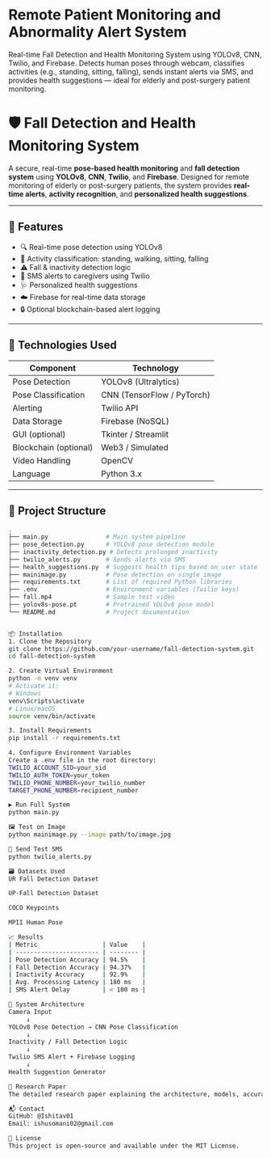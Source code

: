 # Remote Patient Monitoring and Abnormality Alert System
  Real-time Fall Detection and Health Monitoring System using YOLOv8, CNN, Twilio, and Firebase. Detects human poses through webcam, classifies activities (e.g., standing, sitting, falling), sends instant alerts via SMS, and provides health suggestions — ideal for elderly and post-surgery patient monitoring.

# 🛡️ Fall Detection and Health Monitoring System

A secure, real-time **pose-based health monitoring** and **fall detection system** using **YOLOv8**, **CNN**, **Twilio**, and **Firebase**. Designed for remote monitoring of elderly or post-surgery patients, the system provides **real-time alerts**, **activity recognition**, and **personalized health suggestions**.

---

## 🚀 Features

- 🔍 Real-time pose detection using YOLOv8
- 🧠 Activity classification: standing, walking, sitting, falling
- ⚠️ Fall & inactivity detection logic
- 📩 SMS alerts to caregivers using Twilio
- 🩺 Personalized health suggestions
- ☁️ Firebase for real-time data storage
- 🔒 Optional blockchain-based alert logging

---

## 🧠 Technologies Used

| Component         | Technology             |
|------------------|------------------------|
| Pose Detection   | YOLOv8 (Ultralytics)   |
| Pose Classification | CNN (TensorFlow / PyTorch) |
| Alerting         | Twilio API             |
| Data Storage     | Firebase (NoSQL)       |
| GUI (optional)   | Tkinter / Streamlit    |
| Blockchain (optional) | Web3 / Simulated   |
| Video Handling   | OpenCV                 |
| Language         | Python 3.x             |

---

## 📁 Project Structure

```bash
.
├── main.py                # Main system pipeline
├── pose_detection.py      # YOLOv8 pose detection module
├── inactivity_detection.py # Detects prolonged inactivity
├── twilio_alerts.py       # Sends alerts via SMS
├── health_suggestions.py  # Suggests health tips based on user state
├── mainimage.py           # Pose detection on single image
├── requirements.txt       # List of required Python libraries
├── .env                   # Environment variables (Twilio keys)
├── fall.mp4               # Sample test video
├── yolov8s-pose.pt        # Pretrained YOLOv8 pose model
└── README.md              # Project documentation


📦 Installation
1. Clone the Repository
git clone https://github.com/your-username/fall-detection-system.git
cd fall-detection-system

2. Create Virtual Environment
python -m venv venv
# Activate it:
# Windows
venv\Scripts\activate
# Linux/macOS
source venv/bin/activate

3. Install Requirements
pip install -r requirements.txt

4. Configure Environment Variables
Create a .env file in the root directory:
TWILIO_ACCOUNT_SID=your_sid
TWILIO_AUTH_TOKEN=your_token
TWILIO_PHONE_NUMBER=your_twilio_number
TARGET_PHONE_NUMBER=recipient_number

▶️ Run Full System
python main.py

🖼️ Test on Image
python mainimage.py --image path/to/image.jpg

📩 Send Test SMS
python twilio_alerts.py

🗃️ Datasets Used
UR Fall Detection Dataset

UP-Fall Detection Dataset

COCO Keypoints

MPII Human Pose

📈 Results
| Metric                  | Value    |
| ----------------------- | -------- |
| Pose Detection Accuracy | 94.5%    |
| Fall Detection Accuracy | 94.37%   |
| Inactivity Accuracy     | 92.9%    |
| Avg. Processing Latency | 180 ms   |
| SMS Alert Delay         | < 100 ms |

🧩 System Architecture
Camera Input
     ↓
YOLOv8 Pose Detection → CNN Pose Classification
     ↓
Inactivity / Fall Detection Logic
     ↓
Twilio SMS Alert + Firebase Logging
     ↓
Health Suggestion Generator

📜 Research Paper
The detailed research paper explaining the architecture, models, accuracy comparison, and evaluation is available in the  IEEE Conference.

📬 Contact
GitHub: @Ishitav01
Email: ishusomani02@gmail.com

📄 License
This project is open-source and available under the MIT License.



